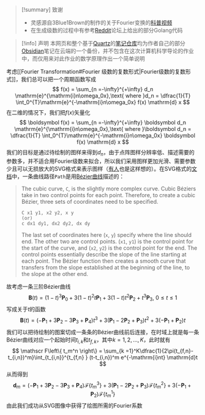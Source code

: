 > [!summary] 致谢
> - 灵感源自3Blue1Brown的制作的关于Fourier变换的[科普视频](https://www.youtube.com/watch?v=r6sGWTCMz2k)
> - 在生成级数的过程中有参考[Reddit](https://www.reddit.com/r/3Blue1Brown/comments/cvpdn7/make_your_own_fourier_circle_drawings/)论坛上给出的部分Golang代码

> [!info] 声明
> 本网页和整个基于[Quartz](https://quartz.jzhao.xyz/)的[笔记仓库](https://ldiex.github.io/quartz)均为作者自己的部分[Obsidian](https://obsidian.md/)笔记在云端的一个备份，并不包含在这次计算机科学导论的作业中，而仅用来对此作业的数学原理作出一个简单说明

考虑[[Fourier Transformation#Fourier 级数的复数形式|Fourier级数的复数形式]]，我们总可以把一个周期函数写成
$$
f(x) = \sum_{n =-\infty}^{+\infty} d_n \mathrm{e}^{\mathrm{i}n\omega_0x},\text{ where }d_n = \dfrac{1}{T} \int_0^{T}\mathrm{e}^{-\mathrm{i}n\omega_0x} f(x) \mathrm{d} x
$$
在二维的情况下，我们把$f(x)$矢量化
$$
\boldsymbol f(x) = \sum_{n =-\infty}^{+\infty} \boldsymbol d_n \mathrm{e}^{\mathrm{i}n\omega_0x},\text{ where }\boldsymbol d_n = \dfrac{1}{T} \int_0^{T}\mathrm{e}^{-\mathrm{i}n\omega_0x} \boldsymbol f(x) \mathrm{d} x
$$
我们的目标是通过待绘制的图样来得到$d_n$，由于点阵图样分辨率低、描述需要的参数多，并不适合用Fourier级数来拟合，所以我们采用图样更加光滑、需要参数少且可以无损放大的SVG格式来表示图样（[有人](https://www.reddit.com/r/3Blue1Brown/comments/fjxfvk/b%C3%A9zier_curves_and_fourier_transforms/)也是这样想的）。在SVG格式的[文档](https://developer.mozilla.org/en-US/docs/Web/SVG/Tutorial/Paths)中，一条曲线路径`Path`是用[Bézier曲线](https://en.wikipedia.org/wiki/B%C3%A9zier_curve)描述的：

> The cubic curve, `C`, is the slightly more complex curve. Cubic Béziers take in two control points for each point. Therefore, to create a cubic Bézier, three sets of coordinates need to be specified.
> ```
> C x1 y1, x2 y2, x y
> (or)
> c dx1 dy1, dx2 dy2, dx dy
> ```
> The last set of coordinates here (`x`, `y`) specify where the line should end. The other two are control points. (`x1`, `y1`) is the control point for the start of the curve, and (`x2`, `y2`) is the control point for the end. The control points essentially describe the slope of the line starting at each point. The Bézier function then creates a smooth curve that transfers from the slope established at the beginning of the line, to the slope at the other end.
> 

故考虑一条三阶Bézier曲线
$$
\boldsymbol {B} (t)=(1-t)^{3}\boldsymbol {P} _{0}+3(1-t)^{2}t\boldsymbol {P} _{1}+3(1-t)t^{2}\boldsymbol {P} _{2}+t^{3}\boldsymbol {P} _{3},\ 0\leq t\leq 1
$$
写成关于$t$的函数
$$
\boldsymbol {B}(t) = (-\boldsymbol P_1 + 3 \boldsymbol P_2 -3\boldsymbol P_3+\boldsymbol P_4) t^3 + 3(\boldsymbol P_1-2\boldsymbol P_2 + \boldsymbol P_3) t^{2} + 3(-\boldsymbol P_1 + \boldsymbol P_2)t
$$
我们可以把待绘制的图案切成一条条的Bézier曲线前后连接，在时域上就是每一条Bézier曲线对应一个起始时间$t_{i,k}$和$t_{f,k}$，其中$k = 1,2, \ldots ,K$，此时就有
$$
\mathscr F\left\{ t_m^n \right\}  =   \sum_{k =1}^K\dfrac{1}{2\pi(t_{f,n}-t_{i,n})^m}\int_{t_{i,n}}^{t_{f,n} } (t-t_{i,n})^m e^{-\mathrm{i}nt} \mathrm{d}t
$$
从而得到
$$
\boldsymbol d_m = (-\boldsymbol P_1 + 3 \boldsymbol P_2 -3\boldsymbol P_3+\boldsymbol P_4) \mathscr F\left\{ t_m^3 \right\} + 3(\boldsymbol P_1-2\boldsymbol P_2 + \boldsymbol P_3) \mathscr F\left\{ t_m^2 \right\} + 3(-\boldsymbol P_1 + \boldsymbol P_2) \mathscr F\left\{ t_m^1 \right\}
$$
由此我们成功从SVG图像中获得了绘图所需的Fourier系数